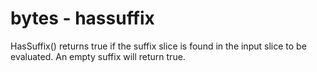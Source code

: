 # bytes - hassuffix

HasSuffix() returns true if the suffix slice is found in the input slice to be evaluated. An empty suffix will return true.
